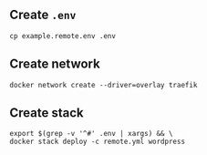 ## Create `.env`

```shell
cp example.remote.env .env
```

## Create network

```shell
docker network create --driver=overlay traefik
```

## Create stack

```shell
export $(grep -v '^#' .env | xargs) && \
docker stack deploy -c remote.yml wordpress
```
